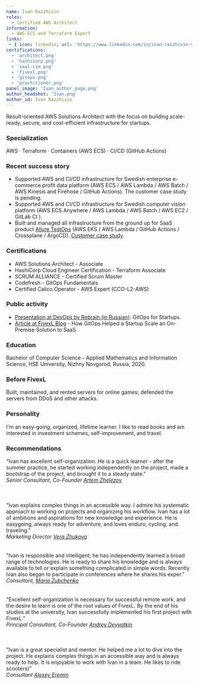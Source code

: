 ```yaml
---
name: Ivan Razzhivin
roles:
  - Certified AWS Architect
information:
  - AWS ECS and Terraform Expert
links:
 - { icon: linkedin, url: 'https://www.linkedin.com/in/ivan-razzhivin-97ab61240/' }
certifications:
  - 'architect.png'
  - 'hashicorp.png'
  - 'seal-csm.png'
  - 'fivexl.png'
  - 'gitops.png'
  - 'practitioner.png'  
panel_image: 'Ivan_author_page.png'
author_headshot: 'Ivan.png'
author_id: Ivan Razzhivin
---
```

Result-oriented AWS Solutions Architect with the focus on building scale-ready, secure, and cost-efficient infrastructure for startups.
### Specialization
AWS · Terraform · Containers (AWS ECS) · CI/CD (GitHub Actions)
### Recent success story
- Supported AWS and CI/CD infrastructure for Swedish enterprise e-commerce profit data platform (AWS ECS / AWS Lambda / AWS Batch / AWS Kinesis and Firehose / GitHub Actions). The customer case study is pending.
- Supported AWS and CI/CD infrastructure for Swedish computer vision platform (AWS ECS Anywhere / AWS Lambda / AWS Batch / AWS EC2 / GitLab CI ).
- Built and managed all infrastructure from the ground up for SaaS product [Allure TestOps](https://qameta.io) (AWS EKS / AWS Lambda / GitHub Actions / Crossplane / ArgoCD). [Customer case study](https://fivexl.io/blog/qameta-case-study/).
### Certifications
* AWS Solutions Architect - Associate
* HashiCorp Cloud Engineer Certification - Terraform Associate
* SCRUM ALLIANCE - Certified Scrum Master
* Codefresh - GitOps Fundamentals
* Certified Calico Operator - AWS Expert (CCO-L2-AWS)
### Public activity
- [Presentation at DevOps by Rebrain (in Russian)](https://www.youtube.com/watch?v=d54ZPek6wWM): GitOps for Startups.
- [Article at FivexL Blog](https://fivexl.io/blog/gitops/) - How GitOps Helped a Startup Scale an On-Premise Solution to SaaS
### Education
Bachelor of Computer Science - Applied Mathematics and Information Science, HSE University, Nizhny Novgorod, Russia, 2020.
### Before FivexL
Built, maintained, and rented servers for online games; defended the servers from DDoS and other attacks.
### Personality
I'm an easy-going, organized, lifetime learner. I like to read books and am interested in investment schemes, self-improvement, and travel.
### Recommendations
"Ivan has excellent self-organization. He is a quick learner - after the summer practice, he started working independently on the project, made a bootstrap of the project, and brought it to a steady state."  
*Senior Consultant, Co-Founder [Artem Zhelezov](https://www.linkedin.com/in/artem-zhelezov-70228093/)*  
</br>  
</br>
"Ivan explains complex things in an accessible way. I admire his systematic approach to working on projects and organizing his workflow. 
Ivan has a lot of ambitions and aspirations for new knowledge and experience. He is easygoing, always ready for adventure, and loves enduro, cycling, and traveling."  
*Marketing Director [Vera Zhukova](https://www.linkedin.com/in/zhukovavera/)*
</br>  
</br>
"Ivan is responsible and intelligent; he has independently learned a broad range of technologies. He is ready to share his knowledge and is always available to tell or explain something complicated in simple words. Recently Ivan also began to participate in conferences where he shares his exper."  
*Consultant, [Maria Zubchenko](https://www.linkedin.com/in/mariazubchenko/)* 
</br>  
</br>
"Excellent self-organization is necessary for successful remote work, and the desire to learn is one of the root values of FivexL. By the end of his studies at the university, Ivan successfully implemented his first project with FivexL."  
*Principal Consultant, Co-Founder [Andrey Devyatkin](https://www.linkedin.com/in/andreydevyatkin/)*  
</br>  
</br>
"Ivan is a great specialist and mentor. He helped me a lot to dive into the project. He explains complex things in an accessible way and is always ready to help. It is enjoyable to work with Ivan in a team. He likes to ride scooters)"  
*Consultant [Alexey Eremin](https://www.linkedin.com/in/alexey-eremin/)*  
